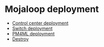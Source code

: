 
# Mojaloop deployment
- [Control center deployment](<1.control center.md>)
- [Switch deployment](<2.env test.md>)
- [PM4ML deployment](<3.env pm4ml.md>)
- [Destroy](<5.destroy.md>)